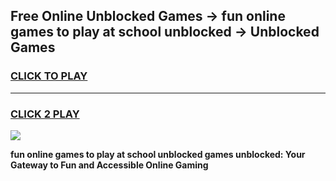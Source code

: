 
## Free Online Unblocked Games → fun online games to play at school unblocked → Unblocked Games
<h3>
<a href="https://premium.freeplayer.one?title=fun_online_games_to_play_at_school_unblocked&ref=21F">CLICK TO PLAY</a></h3>
<hr>

<h3>
<a href="https://premium.freeplayer.one?title=fun_online_games_to_play_at_school_unblocked&ref=21F">CLICK 2 PLAY</a>
  
</h3>

<a href="https://premium.freeplayer.one?title=fun_online_games_to_play_at_school_unblocked&ref=21F/"><img src="https://clearcache.store/games.png"></a>


**fun online games to play at school unblocked games unblocked: Your Gateway to Fun and Accessible Online Gaming**
